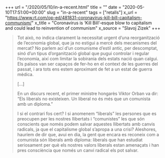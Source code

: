 +++
url = "/2020/05/10/in-a-recent.html"
title = ""
date = "2020-05-10T17:51:00+00:00"
slug = "in-a-recent"
tags = ["retalls"]
x_url = "https://www.rt.com/op-ed/481831-coronavirus-kill-bill-capitalism-communism/"
x_title = "Coronavirus is ‘Kill Bill’-esque blow to capitalism and could lead to reinvention of communism"
x_source = "Slavoj Zizek"
+++


> Tot això, no indica clarament la necessitat urgent d’una reorganització de l’economia global, que ja no estigui a mercè dels mecanismes del mercat? No parlem ací d’un comunisme d’estil antic, per descomptat, sinó d’un tipus d’organització global que pugui controlar i regular l’economia, així com limitar la sobirania dels estats nació quan calgui. Els països van ser capaços de fer-ho en el context de les guerres del passat, i ara tots ens estem aproximant de fet a un estat de guerra mèdica.
> 
> […]
> 
> En un discurs recent, el primer ministre hongarès Viktor Orban va dir: “Els liberals no existeixen. Un liberal no és més que un comunista amb un diploma.”
> 
> I si el contrari fos cert? I si anomenem “liberals” les persones que es preocupen per les nostres llibertats i “comunistes” les que són conscients que només podem salvar aquestes llibertats amb canvis radicals, ja que el capitalisme global s’apropa a una crisi? Aleshores, hauríem de dir que, avui en dia, la gent que encara es reconeix com a comunista són liberals amb diploma: liberals que han estudiat seriosament per què els nostres valors liberals estan amenaçats i han pres consciència que només un canvi radical els pot salvar.
